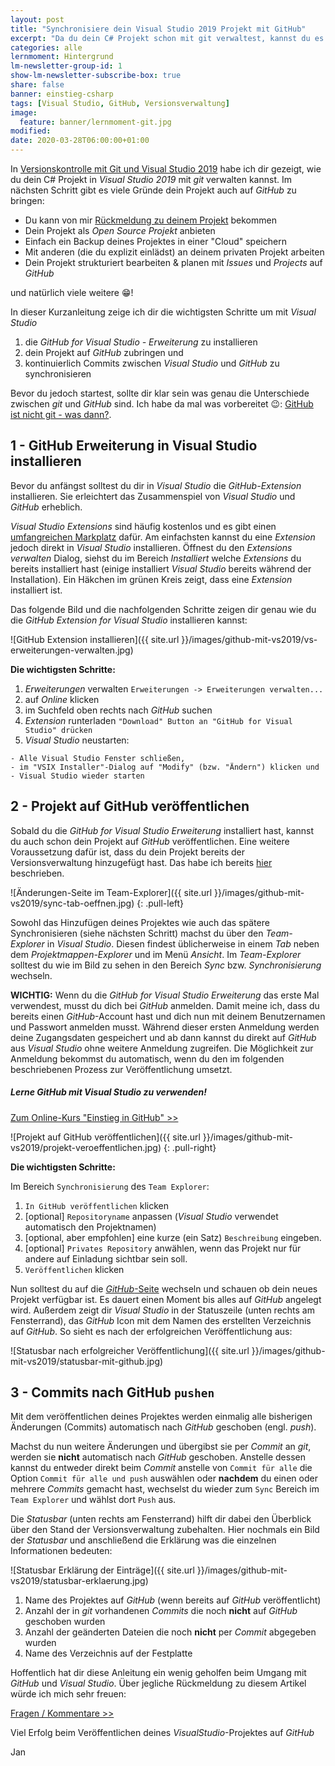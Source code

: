 ```yaml
---
layout: post
title: "Synchronisiere dein Visual Studio 2019 Projekt mit GitHub"
excerpt: "Da du dein C# Projekt schon mit git verwaltest, kannst du es auch auf GitHub zur Verfügung stellen."
categories: alle
lernmoment: Hintergrund
lm-newsletter-group-id: 1
show-lm-newsletter-subscribe-box: true
share: false
banner: einstieg-csharp
tags: [Visual Studio, GitHub, Versionsverwaltung]
image:
  feature: banner/lernmoment-git.jpg
modified: 
date: 2020-03-28T06:00:00+01:00
---
```


In [Versionskontrolle mit Git und Visual Studio 2019](/alle/git-mit-visual-studio-2019/) habe ich dir gezeigt, wie du dein C# Projekt in *Visual Studio 2019* mit *git* verwalten kannst. Im nächsten Schritt gibt es viele Gründe dein Projekt auch auf *GitHub* zu bringen:
- Du kann von mir [Rückmeldung zu deinem Projekt](https://youtu.be/2gNVyMGfZTI) bekommen
- Dein Projekt als *Open Source Projekt* anbieten
- Einfach ein Backup deines Projektes in einer "Cloud" speichern
- Mit anderen (die du explizit einlädst) an deinem privaten Projekt arbeiten
- Dein Projekt strukturiert bearbeiten & planen mit *Issues* und *Projects* auf *GitHub* 

und natürlich viele weitere 😁!

In dieser Kurzanleitung zeige ich dir die wichtigsten Schritte um mit *Visual Studio*

1. die *GitHub for Visual Studio - Erweiterung* zu installieren
2. dein Projekt auf *GitHub* zubringen und
3. kontinuierlich Commits zwischen *Visual Studio* und *GitHub* zu synchronisieren

Bevor du jedoch startest, sollte dir klar sein was genau die Unterschiede zwischen *git* und *GitHub* sind. Ich habe da mal was vorbereitet 😉: [GitHub ist nicht git - was dann?](https://youtu.be/V_IDzTNA_ns).

## 1 - GitHub Erweiterung in Visual Studio installieren
Bevor du anfängst solltest du dir in *Visual Studio* die *GitHub-Extension* installieren. Sie erleichtert das Zusammenspiel von *Visual Studio* und *GitHub* erheblich.

*Visual Studio Extensions* sind häufig kostenlos und es gibt einen [umfangreichen Markplatz](https://marketplace.visualstudio.com) dafür. Am einfachsten kannst du eine *Extension* jedoch direkt in *Visual Studio* installieren. Öffnest du den *Extensions verwalten* Dialog, siehst du im Bereich *Installiert* welche *Extensions* du bereits installiert hast (einige installiert *Visual Studio* bereits während der Installation). Ein Häkchen im grünen Kreis zeigt, dass eine *Extension* installiert ist.

Das folgende Bild und die nachfolgenden Schritte zeigen dir genau wie du die *GitHub Extension for Visual Studio* installieren kannst:

![GitHub Extension installieren]({{ site.url }}/images/github-mit-vs2019/vs-erweiterungen-verwalten.jpg)


**Die wichtigsten Schritte:**

1. *Erweiterungen* verwalten `Erweiterungen -> Erweiterungen verwalten...`
2. auf *Online* klicken
3. im Suchfeld oben rechts nach *GitHub* suchen
4. *Extension* runterladen `"Download" Button an "GitHub for Visual Studio" drücken`
5. *Visual Studio* neustarten:

```
- Alle Visual Studio Fenster schließen, 
- im "VSIX Installer"-Dialog auf "Modify" (bzw. "Ändern") klicken und 
- Visual Studio wieder starten
```

## 2 - Projekt auf GitHub veröffentlichen
Sobald du die *GitHub for Visual Studio Erweiterung* installiert hast, kannst du auch schon dein Projekt auf *GitHub* veröffentlichen. Eine weitere Voraussetzung dafür ist, dass du dein Projekt bereits der Versionsverwaltung hinzugefügt hast. Das habe ich bereits [hier](/alle/git-mit-visual-studio-2019/) beschrieben.

![Änderungen-Seite im Team-Explorer]({{ site.url }}/images/github-mit-vs2019/sync-tab-oeffnen.jpg)
{: .pull-left}

Sowohl das Hinzufügen deines Projektes wie auch das spätere Synchronisieren (siehe nächsten Schritt) machst du über den *Team-Explorer* in *Visual Studio*. Diesen findest üblicherweise in einem *Tab* neben dem *Projektmappen-Explorer* und im Menü *Ansicht*. Im *Team-Explorer* solltest du wie im Bild zu sehen in den Bereich *Sync* bzw. *Synchronisierung* wechseln.

**WICHTIG:** Wenn du die *GitHub for Visual Studio Erweiterung* das erste Mal verwendest, musst du dich bei *GitHub* anmelden. Damit meine ich, dass du bereits einen *GitHub*-Account hast und dich nun mit deinem Benutzernamen und Passwort anmelden musst. Während dieser ersten Anmeldung werden deine Zugangsdaten gespeichert und ab dann kannst du direkt auf *GitHub* aus *Visual Studio* ohne weitere Anmeldung zugreifen. Die Möglichkeit zur Anmeldung bekommst du automatisch, wenn du den im folgenden beschriebenen Prozess zur Veröffentlichung umsetzt.

<div class="subscribe-notice">
<h5>Lerne GitHub mit Visual Studio zu verwenden!</h5>
<a markdown="0" href="https://www.udemy.com/course/github-fuer-entwickler/?couponCode=GH_15-0420_EXISTING" class="notice-button">Zum Online-Kurs "Einstieg in GitHub" >></a>
</div>

![Projekt auf GitHub veröffentlichen]({{ site.url }}/images/github-mit-vs2019/projekt-veroeffentlichen.jpg)
{: .pull-right}

**Die wichtigsten Schritte:**

Im Bereich `Synchronisierung` des `Team Explorer`:

1. `In GitHub veröffentlichen` klicken
2. [optional] `Repositoryname` anpassen (*Visual Studio* verwendet automatisch den Projektnamen)
3. [optional, aber empfohlen] eine kurze (ein Satz) `Beschreibung` eingeben.
4. [optional] `Privates Repository` anwählen, wenn das Projekt nur für andere auf Einladung sichtbar sein soll.
5. `Veröffentlichen` klicken

Nun solltest du auf die [*GitHub*-Seite](https://github.com) wechseln und schauen ob dein neues Projekt verfügbar ist. Es dauert einen Moment bis alles auf *GitHub* angelegt wird. Außerdem zeigt dir *Visual Studio* in der Statuszeile (unten rechts am Fensterrand), das *GitHub* Icon mit dem Namen des erstellten Verzeichnis auf *GitHub*. So sieht es nach der erfolgreichen Veröffentlichung aus:

![Statusbar nach erfolgreicher Veröffentlichung]({{ site.url }}/images/github-mit-vs2019/statusbar-mit-github.jpg)

## 3 - Commits nach GitHub `pushen`
Mit dem veröffentlichen deines Projektes werden einmalig alle bisherigen Änderungen (Commits) automatisch nach *GitHub* geschoben (engl. *push*).

Machst du nun weitere Änderungen und übergibst sie per *Commit* an *git*, werden sie **nicht** automatisch nach *GitHub* geschoben. Anstelle dessen kannst du entweder direkt beim *Commit* anstelle von `Commit für alle` die Option `Commit für alle und push` auswählen oder **nachdem** du einen oder mehrere *Commits* gemacht hast, wechselst du wieder zum `Sync` Bereich im `Team Explorer` und wählst dort `Push` aus.

Die *Statusbar* (unten rechts am Fensterrand) hilft dir dabei den Überblick über den Stand der Versionsverwaltung zubehalten. Hier nochmals ein Bild der *Statusbar* und anschließend die Erklärung was die einzelnen Informationen bedeuten:

![Statusbar Erklärung der Einträge]({{ site.url }}/images/github-mit-vs2019/statusbar-erklaerung.jpg)

1. Name des Projektes auf *GitHub* (wenn bereits auf *GitHub* veröffentlicht)
2. Anzahl der in *git* vorhandenen *Commits* die noch **nicht** auf *GitHub* geschoben wurden
3. Anzahl der geänderten Dateien die noch **nicht** per *Commit* abgegeben wurden
4. Name des Verzeichnis auf der Festplatte

Hoffentlich hat dir diese Anleitung ein wenig geholfen beim Umgang mit *GitHub* und *Visual Studio*. Über jegliche Rückmeldung zu diesem Artikel würde ich mich sehr freuen:

<a markdown="0" href="mailto:jan@lernmoment?subject=Frage%20zum%20Artikel:%20GitHub%20mit%20VisualStudio2019" class="notice-button">Fragen / Kommentare >></a>

Viel Erfolg beim Veröffentlichen deines *VisualStudio*-Projektes auf *GitHub*

Jan
